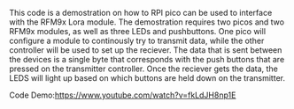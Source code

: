 This code is a demostration on how to RPI pico can be used to interface with the RFM9x Lora module. The demostration requires two picos and two RFM9x modules, as well as three LEDs and pushbuttons. One pico will configure a module 
to continously try to transmit data, while the other controller will be used to set up the reciever. The data that is sent between the devices is a single byte that corresponds with the push buttons that are pressed on the transmitter controller.
Once the reciever gets the data, the LEDS will light up based on which buttons are held down on the transmitter.

Code Demo:https://www.youtube.com/watch?v=fkLdJH8np1E
